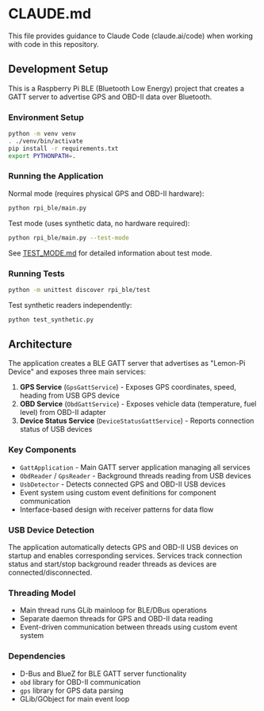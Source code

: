 # CLAUDE.md

This file provides guidance to Claude Code (claude.ai/code) when working with code in this repository.

## Development Setup

This is a Raspberry Pi BLE (Bluetooth Low Energy) project that creates a GATT server to advertise GPS and OBD-II data over Bluetooth.

### Environment Setup
```bash
python -m venv venv
. ./venv/bin/activate
pip install -r requirements.txt
export PYTHONPATH=.
```

### Running the Application

Normal mode (requires physical GPS and OBD-II hardware):
```bash
python rpi_ble/main.py
```

Test mode (uses synthetic data, no hardware required):
```bash
python rpi_ble/main.py --test-mode
```

See [TEST_MODE.md](TEST_MODE.md) for detailed information about test mode.

### Running Tests
```bash
python -m unittest discover rpi_ble/test
```

Test synthetic readers independently:
```bash
python test_synthetic.py
```

## Architecture

The application creates a BLE GATT server that advertises as "Lemon-Pi Device" and exposes three main services:

1. **GPS Service** (`GpsGattService`) - Exposes GPS coordinates, speed, heading from USB GPS device
2. **OBD Service** (`ObdGattService`) - Exposes vehicle data (temperature, fuel level) from OBD-II adapter  
3. **Device Status Service** (`DeviceStatusGattService`) - Reports connection status of USB devices

### Key Components

- `GattApplication` - Main GATT server application managing all services
- `ObdReader` / `GpsReader` - Background threads reading from USB devices
- `UsbDetector` - Detects connected GPS and OBD-II USB devices
- Event system using custom event definitions for component communication
- Interface-based design with receiver patterns for data flow

### USB Device Detection

The application automatically detects GPS and OBD-II USB devices on startup and enables corresponding services. Services track connection status and start/stop background reader threads as devices are connected/disconnected.

### Threading Model

- Main thread runs GLib mainloop for BLE/DBus operations
- Separate daemon threads for GPS and OBD-II data reading
- Event-driven communication between threads using custom event system

### Dependencies

- D-Bus and BlueZ for BLE GATT server functionality
- `obd` library for OBD-II communication
- `gps` library for GPS data parsing
- GLib/GObject for main event loop